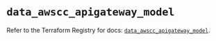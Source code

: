 # `data_awscc_apigateway_model`

Refer to the Terraform Registry for docs: [`data_awscc_apigateway_model`](https://registry.terraform.io/providers/hashicorp/awscc/0.70.0/docs/data-sources/apigateway_model).
